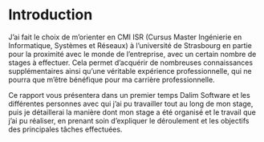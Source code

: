 # Introduction

J’ai fait le choix de m’orienter en CMI ISR (Cursus Master Ingénierie en Informatique, Systèmes et Réseaux) à l’université de Strasbourg en partie pour la proximité avec le monde de l’entreprise, avec un certain nombre de stages à effectuer. Cela permet d’acquérir de nombreuses connaissances supplémentaires ainsi qu’une véritable expérience professionnelle, qui ne pourra que m’être bénéfique pour ma carrière professionnelle.



Ce rapport vous présentera dans un premier temps Dalim Software et les différentes personnes avec qui j’ai pu travailler tout au long de mon stage, puis je détaillerai la manière dont mon stage a été organisé et le travail que j’ai pu réaliser, en prenant soin d’expliquer le déroulement et les objectifs des principales tâches effectuées.
